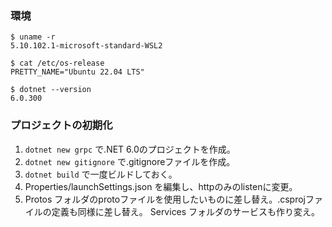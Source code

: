 ### 環境

```shell
$ uname -r
5.10.102.1-microsoft-standard-WSL2

$ cat /etc/os-release
PRETTY_NAME="Ubuntu 22.04 LTS"

$ dotnet --version
6.0.300
```

### プロジェクトの初期化

1. `dotnet new grpc` で.NET 6.0のプロジェクトを作成。
2. `dotnet new gitignore` で.gitignoreファイルを作成。
3. `dotnet build` で一度ビルドしておく。
4. Properties/launchSettings.json を編集し、httpのみのlistenに変更。
5. Protos フォルダのprotoファイルを使用したいものに差し替え。.csprojファイルの定義も同様に差し替え。 Services フォルダのサービスも作り変え。

